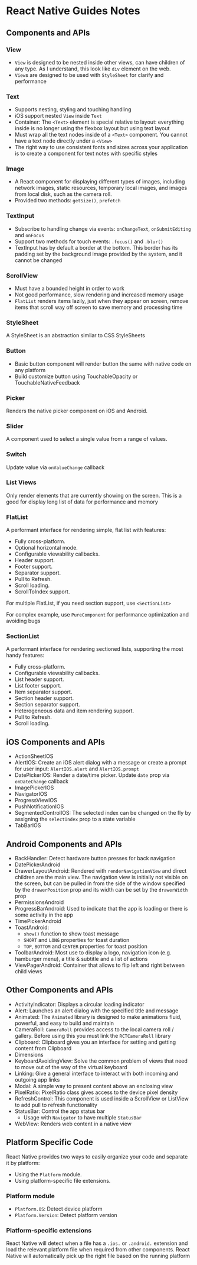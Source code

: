 # React Native Guides Notes

## Components and APIs
### View
- `View` is designed to be nested inside other views, can have children of any type. As I understand, this look like `div` element on the web.
- `View`s are designed to be used with `StyleSheet` for clarify and performance 

### Text
- Supports nesting, styling and touching handling
- iOS support nested `View` inside `Text`
- Container: The `<Text>` element is special relative to layout: everything inside is no longer using the flexbox layout but using text layout
- Must wrap all the text nodes inside of a `<Text>` component. You cannot have a text node directly under a `<View>`
- The right way to use consistent fonts and sizes across your application is to create a component for text notes with specific styles

### Image
- A React component for displaying different types of images, including network images, static resources, temporary local images, and images from local disk, such as the camera roll.
- Provided two methods: `getSize()`, `prefetch`

### TextInput
- Subscribe to handling change via events: `onChangeText`, `onSubmitEditing` and `onFocus`
- Support two methods for touch events: `.focus()` and `.blur()`
- TextInput has by default a border at the bottom. This border has its padding set by the background image provided by the system, and it cannot be changed

### ScrollView
- Must have a bounded height in order to work
- Not good performance, slow rendering and increased memory usage
- `FlatList` renders items lazily, just when they appear on screen, remove items that scroll way off screen to save memory and processing time

### StyleSheet
A StyleSheet is an abstraction similar to CSS StyleSheets

### Button
- Basic button component will render button the same with native code on any platform
- Build customize button using TouchableOpacity or TouchableNativeFeedback

### Picker
Renders the native picker component on iOS and Android. 

### Slider
A component used to select a single value from a range of values.

### Switch
Update value via `onValueChange` callback

### List Views
Only render elements that are currently showing on the screen. This is a good for display long list of data for performance and memory

### FlatList
A performant interface for rendering simple, flat list with features:
  - Fully cross-platform.
  - Optional horizontal mode.
  - Configurable viewability callbacks.
  - Header support.
  - Footer support.
  - Separator support.
  - Pull to Refresh.
  - Scroll loading.
  - ScrollToIndex support.

For multiple FlatList, if you need section support, use `<SectionList>`

For complex example, use `PureComponent` for performance optimization and avoiding bugs

### SectionList
A performant interface for rendering sectioned lists, supporting the most handy features:
  - Fully cross-platform.
  - Configurable viewability callbacks.
  - List header support.
  - List footer support.
  - Item separator support.
  - Section header support.
  - Section separator support.
  - Heterogeneous data and item rendering support.
  - Pull to Refresh.
  - Scroll loading.

## iOS Components and APIs
  - ActionSheetIOS
  - AlertIOS: Create an iOS alert dialog with a message or create a prompt for user input: `AlertIOS.alert` and `AlertIOS.prompt`
  - DatePickerIOS: Render a date/time picker. Update `date` prop via `onDateChange` callback
  - ImagePickerIOS
  - NavigatorIOS
  - ProgressViewIOS
  - PushNotificationIOS
  - SegmentedControlIOS: The selected index can be changed on the fly by assigning the `selectIndex` prop to a state variable
  - TabBarIOS

## Android Components and APIs
  - BackHandler: Detect hardware button presses for back navigation
  - DatePickerAndroid
  - DrawerLayoutAndroid: Rendered with `renderNavigationView` and direct children are the main view. The navigation view is initially not visible on the screen, but can be pulled in from the side of the window specified by the `drawerPosition` prop and its width can be set by the `drawerWidth` prop
  - PermissionsAndroid
  - ProgressBarAndroid: Used to indicate that the app is loading or there is some activity in the app
  - TimePickerAndroid
  - ToastAndroid:
    + `show()` function to show toast message
    + `SHORT` and `LONG` properties for toast duration
    + `TOP`, `BOTTOM` and `CENTER` properties for toast position
  - ToolbarAndroid: Most use to display a logo, navigation icon (e.g. hamburger menu), a title & subtitle and a list of actions
  - ViewPagerAndroid: Container that allows to flip left and right between child views

## Other Components and APIs
  - ActivityIndicator: Displays a circular loading indicator
  - Alert: Launches an alert dialog with the specified title and message
  - Animated: The `Animated` library is designed to make animations fluid, powerful, and easy to build and maintain
  - CameraRoll: `CameraRoll` provides access to the local camera roll / gallery. Before using this you must link the `RCTCameraRoll` library
  - Clipboard: Clipboard gives you an interface for setting and getting content from Clipboard
  - Dimensions
  - KeyboardAvoidingView: Solve the common problem of views that need to move out of the way of the virtual keyboard
  - Linking: Give a general interface to interact with both incoming and outgoing app links
  - Modal: A simple way to present content above an enclosing view
  - PixelRatio: PixelRatio class gives access to the device pixel density
  - RefreshControl: This component is used inside a ScrollView or ListView to add pull to refresh functionality
  - StatusBar: Control the app status bar
    + Usage with `Navigator` to have multiple `StatusBar`
  - WebView: Renders web content in a native view

## Platform Specific Code
React Native provides two ways to easily organize your code and separate it by platform:
  - Using the `Platform` module.
  - Using platform-specific file extensions.

### Platform module
  - `Platform.OS`: Detect device platform
  - `Platform.Version`: Detect platform version

### Platform-specific extensions
React Native will detect when a file has a `.ios.` or `.android.` extension and load the relevant platform file when required from other components. React Native will automatically pick up the right file based on the running platform
